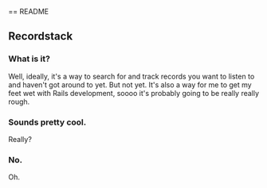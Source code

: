 == README

## Recordstack

### What is it?
Well, ideally, it's a way to search for and track records you want to listen to and haven't got around to yet. But not yet. It's also a way for me to get my feet wet with Rails development, soooo it's probably going to be really really rough.

### Sounds pretty cool.
Really?

### No.
Oh.
